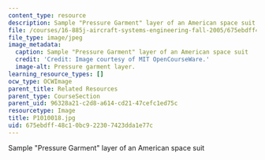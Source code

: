 ```yaml
---
content_type: resource
description: Sample "Pressure Garment" layer of an American space suit
file: /courses/16-885j-aircraft-systems-engineering-fall-2005/675ebdff48c10bc922307423dda1e77c_P1010018.jpg
file_type: image/jpeg
image_metadata:
  caption: Sample "Pressure Garment" layer of an American space suit
  credit: 'Credit: Image courtesy of MIT OpenCourseWare.'
  image-alt: Pressure garment layer.
learning_resource_types: []
ocw_type: OCWImage
parent_title: Related Resources
parent_type: CourseSection
parent_uid: 96328a21-c2d8-a614-cd21-47cefc1ed75c
resourcetype: Image
title: P1010018.jpg
uid: 675ebdff-48c1-0bc9-2230-7423dda1e77c
---
```

Sample "Pressure Garment" layer of an American space suit

